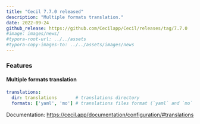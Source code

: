 ```yaml
---
title: "Cecil 7.7.0 released"
description: "Multiple formats translation."
date: 2022-09-24
github_release: https://github.com/Cecilapp/Cecil/releases/tag/7.7.0
#image: images/news/
#typora-root-url: ../../assets
#typora-copy-images-to: ../../assets/images/news
---
```


### Features

#### Multiple formats translation

```yaml
translations:
  dir: translations       # translations directory
  formats: ['yaml', 'mo'] # translations files format (`yaml` and `mo` by default)
```

Documentation: <https://cecil.app/documentation/configuration/#translations>
